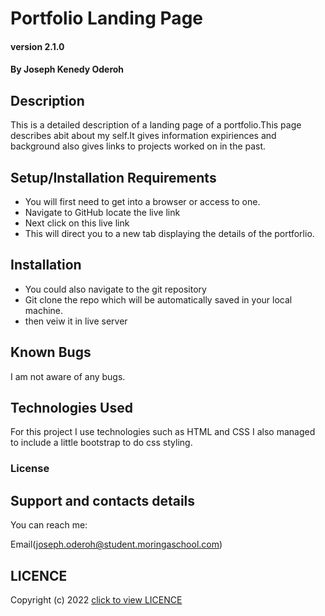 # Portfolio Landing Page

#### version 2.1.0 

#### By Joseph Kenedy Oderoh

## Description
This is a detailed description of a landing page of a portfolio.This page describes abit about my self.It gives information expiriences and background also gives links to projects worked on in the past.
## Setup/Installation Requirements
* You will first need to get into a browser or access to one.
* Navigate to GitHub locate the live link
* Next click on this live link
* This will direct you to a new tab displaying the details of the portforlio.


## Installation
* You could also navigate to the git repository 
* Git clone  the repo which will be automatically saved in your local machine.
* then veiw it in live server
## Known Bugs
I am not aware of any bugs.

## Technologies Used
For this project I use technologies such as HTML and CSS I also managed to include a little bootstrap to do css styling.

### License
## Support and contacts details
You can reach me:

Email(joseph.oderoh@student.moringaschool.com) 

## LICENCE  
Copyright (c) 2022 [click to view LICENCE](LICENSE)
  